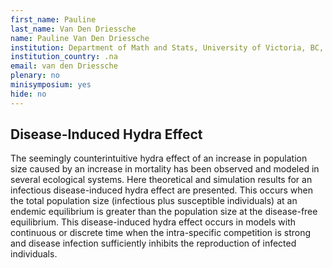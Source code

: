 ```yaml
---
first_name: Pauline
last_name: Van Den Driessche
name: Pauline Van Den Driessche
institution: Department of Math and Stats, University of Victoria, BC, Canada
institution_country: .na
email: van den Driessche
plenary: no
minisymposium: yes
hide: no
---
```


## Disease-Induced Hydra Effect

The seemingly counterintuitive hydra effect of an increase in population size caused by an increase in mortality has been observed and modeled in several ecological systems. Here theoretical and simulation results for an infectious disease-induced hydra effect are presented. This occurs when the total population size (infectious plus susceptible individuals) at an endemic equilibrium is greater than the population size at the disease-free equilibrium. This disease-induced hydra effect occurs in models with continuous or discrete time when the intra-specific competition is strong and disease infection sufficiently inhibits the reproduction of infected individuals.


